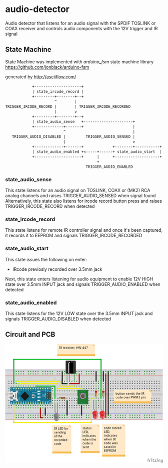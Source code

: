 # audio-detector
Audio detector that listens for an audio signal with the SPDIF TOSLINK or COAX receiver and controls audio components with the 12V trigger and IR signal

## State Machine ##

State Machine was implemented with *arduino_fsm* state machine library https://github.com/jonblack/arduino-fsm

generated by http://asciiflow.com/

	            +---------------------+
	            | state_ircode_record |
	            +---------+--------+--+
	                      ^        |
	TRIGGER_IRCODE_RECORD |        | TRIGGER_IRCODE_RECORDED
	                      |        v
	            +---------+--------+--+
	            | state_audio_sense   +----------------------+
	            +-------------+-------+                      |
	                          ^                              |
	   TRIGGER_AUDIO_DISABLED |         TRIGGER_AUDIO_SENSED |
	                          |                              v
	            +-------------+-------+             +--------+-----------+
	            | state_audio_enabled +<-----+------+ state_audio_start  |
	            +---------------------+      |      +--------------------+
	                                         +
	                                    TRIGGER_AUDIO_ENABLED


### state_audio_sense ###
This state listens for an audio signal on TOSLINK, COAX or (MK2) RCA analog channels and raises TRIGGER_AUDIO_SENSED when signal found
Alternatively, this state also listens for ircode record button press and raises TRIGGER_IRCODE_RECORD when detected

### state_ircode_record ###
This state listens for remote IR controller signal and once it's been captured, it records it to EEPROM and signals TRIGGER_IRCODE_RECORDED

### state_audio_start ###
This state issues the following on enter: 
* IRcode previosly recorded over 3.5mm jack

Next, this state enters listening for audio equipment to enable 12V HIGH state over 3.5mm INPUT jack and signals TRIGGER_AUDIO_ENABLED when detected

### state_audio_enabled ###
This state listens for the 12V LOW state over the 3.5mm INPUT jack and signals TRIGGER_AUDIO_DISABLED when detected


## Circuit and PCB ##
![breadboard](https://github.com/stellarshenson/audio-detector/blob/master/audio-detector_bb.jpg)

